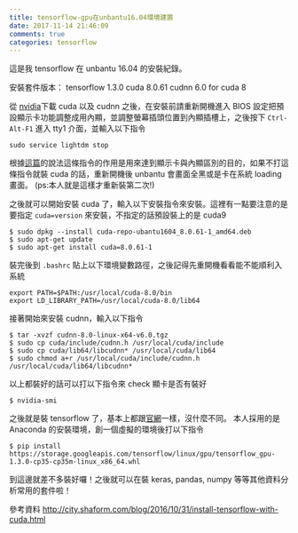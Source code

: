 ```yaml
---
title: tensorflow-gpu在unbantu16.04環境建置
date: 2017-11-14 21:46:09
comments: true
categories: tensorflow
---
```

這是我 tensorflow 在 unbantu 16.04 的安裝紀錄。

安裝套件版本：
tensorflow 1.3.0
cuda 8.0.61
cudnn 6.0 for cuda 8

從 [nvidia](https://developer.nvidia.com/cuda-toolkit-archive)下載 cuda 以及 cudnn 之後，在安裝前請重新開機進入 BIOS 設定把預設顯示卡功能調整成用內顯，並調整螢幕插頭位置到內顯插槽上，之後按下 `Ctrl-Alt-F1` 進入 tty1 介面，並輸入以下指令
```
sudo service lightdm stop
```
根據[這篇](http://city.shaform.com/blog/2016/10/31/install-tensorflow-with-cuda.html)的說法這條指令的作用是用來達到顯示卡與內顯區別的目的，如果不打這條指令就裝 cuda 的話，重新開機後 unbantu 會畫面全黑或是卡在系統 loading 畫面。
(ps:本人就是這樣才重新裝第二次!)

之後就可以開始安裝 cuda 了，輸入以下安裝指令來安裝。這裡有一點要注意的是要指定 `cuda=version` 來安裝，不指定的話預設裝上的是 cuda9
```
$ sudo dpkg --install cuda-repo-ubantu1604_8.0.61-1_amd64.deb
$ sudo apt-get update
$ sudo apt-get install cuda=8.0.61-1
```
裝完後到 `.bashrc` 貼上以下環境變數路徑，之後記得先重開機看看能不能順利入系統
```
export PATH=$PATH:/usr/local/cuda-8.0/bin
export LD_LIBRARY_PATH=/usr/local/cuda-8.0/lib64
```
接著開始來安裝 cudnn，輸入以下指令
```
$ tar -xvzf cudnn-8.0-linux-x64-v6.0.tgz
$ sudo cp cuda/include/cudnn.h /usr/local/cuda/include
$ sudo cp cuda/lib64/libcudnn* /usr/local/cuda/lib64
$ sudo chmod a+r /usr/local/cuda/include/cudnn.h /usr/local/cuda/lib64/libcudnn*
```
以上都裝好的話可以打以下指令來 check 顯卡是否有裝好
```
$ nvidia-smi
```

之後就是裝 tensorflow 了，基本上都跟[官網](https://www.tensorflow.org/install/install_linux)一樣，沒什麼不同。
本人採用的是 Anaconda 的安裝環境，創一個虛擬的環境後打以下指令

```
$ pip install https://storage.googleapis.com/tensorflow/linux/gpu/tensorflow_gpu-1.3.0-cp35-cp35m-linux_x86_64.whl
```

到這邊就差不多裝好囉！之後就可以在裝 keras, pandas, numpy 等等其他資料分析常用的套件啦！

參考資料
http://city.shaform.com/blog/2016/10/31/install-tensorflow-with-cuda.html